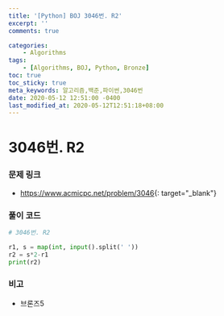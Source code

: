```yaml
---
title: '[Python] BOJ 3046번. R2'
excerpt: ''
comments: true

categories:
    - Algorithms
tags:
    - [Algorithms, BOJ, Python, Bronze]
toc: true
toc_sticky: true
meta_keywords: 알고리즘,백준,파이썬,3046번
date: 2020-05-12 12:51:00 -0400
last_modified_at: 2020-05-12T12:51:18+08:00
---
```


# 3046번. R2

### 문제 링크

-   <https://www.acmicpc.net/problem/3046>{: target="\_blank"}

### 풀이 코드

```python
# 3046번. R2

r1, s = map(int, input().split(' '))
r2 = s*2-r1
print(r2)
```

### 비고

-   브론즈5
